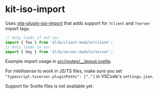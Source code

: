 # kit-iso-import

Uses [vite-plugin-iso-import](https://github.com/bluwy/vite-plugin-iso-import) that adds support for `?client` and `?server` import tags.

```js
// Only loads if not ssr
import { foo } from '$lib/client-module?client';
// Only loads in ssr
import { hey } from '$lib/server-module?server';
```

Example import usage in [src/routes/\_\_layout.svelte](./src/routes/__layout.svelte).

For intellisense to work in JS/TS files, make sure you set `"typescript.tsserver.pluginPaths": ["."]` in VSCode's `settings.json`.

Support for Svelte files is not available yet.
